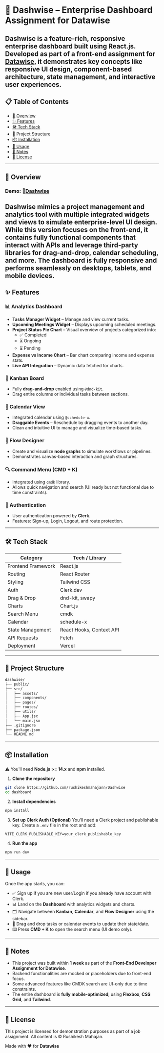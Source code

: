 
# 🚀 Dashwise – Enterprise Dashboard Assignment for Datawise
Dashwise is a feature-rich, responsive enterprise dashboard built using React.js. Developed as part of a front-end assignment for [Datawise](https://trydatawise.com), it demonstrates key concepts like responsive UI design, component-based architecture, state management, and interactive user experiences.
---
## 📋 Table of Contents
- [📖 Overview](#-overview)
- [✨ Features](#-features)
- [🛠 Tech Stack](#-tech-stack)
- [📁 Project Structure](#-project-structure)
- [📦 Installation](#-installation)
- [🚀 Usage](#-usage)
- [📌 Notes](#-notes)
- [📄 License](#-license)
---
## 📖 Overview
### Demo: 🔗[Dashwise](https://dashwise-psi.vercel.app/)
Dashwise mimics a project management and analytics tool with multiple integrated widgets and views to simulate enterprise-level UI design. While this version focuses on the front-end, it contains fully functional components that interact with APIs and leverage third-party libraries for drag-and-drop, calendar scheduling, and more.
The dashboard is fully responsive and performs seamlessly on desktops, tablets, and mobile devices.
---
## ✨ Features
### 📊 Analytics Dashboard
- **Tasks Manager Widget** – Manage and view current tasks.
- **Upcoming Meetings Widget** – Displays upcoming scheduled meetings.
- **Project Status Pie Chart** – Visual overview of projects categorized into:
  - ✅ Completed
  - ⏳ Ongoing
  - ⌛ Pending
- **Expense vs Income Chart** – Bar chart comparing income and expense stats.
- **Live API Integration** – Dynamic data fetched for charts.
### 📌 Kanban Board
- Fully **drag-and-drop** enabled using `@dnd-kit`.
- Drag entire columns or individual tasks between sections.
### 📅 Calendar View
- Integrated calendar using `@schedule-x`.
- **Draggable Events** – Reschedule by dragging events to another day.
- Clean and intuitive UI to manage and visualize time-based tasks.
### 🧠 Flow Designer
- Create and visualize **node graphs** to simulate workflows or pipelines.
- Demonstrates canvas-based interaction and graph structures.
### 🔍 Command Menu (CMD + K)
- Integrated using `cmdk` library.
- Allows quick navigation and search (UI ready but not functional due to time constraints).
### 🔐 Authentication
- User authentication powered by **Clerk**.
- Features: Sign-up, Login, Logout, and route protection.
---
## 🛠 Tech Stack
| Category            | Tech / Library                  |
|---------------------|----------------------------------|
| Frontend Framework  | React.js                        |
| Routing             | React Router                    |
| Styling             | Tailwind CSS                    |
| Auth                | Clerk.dev                       |
| Drag & Drop         | dnd-kit, swapy                  |
| Charts              | Chart.js                        |
| Search Menu         | cmdk                            |
| Calendar            | schedule-x                      |
| State Management    | React Hooks, Context API        |
| API Requests        | Fetch                           |
| Deployment          | Vercel                          |
---
## 📁 Project Structure
```bash
dashwise/
├── public/
├── src/
│   ├── assets/
│   ├── components/
│   ├── pages/
│   ├── routes/
│   ├── utils/
│   ├── App.jsx
│   └── main.jsx
├── .gitignore
├── package.json
└── README.md
```
---
## 📦 Installation
⚠️ You'll need **Node.js >= 14.x** and **npm** installed.
1. **Clone the repository**

```bash
git clone https://github.com/rushikeshmahajann/Dashwise
cd dashboard
```

2. **Install dependencies**

```bash
npm install
```

3. **Set up Clerk Auth (Optional)**
You'll need a Clerk project and publishable key.
Create a `.env` file in the root and add:

```env
VITE_CLERK_PUBLISHABLE_KEY=your_clerk_publishable_key
```

4. **Run the app**

```bash
npm run dev
```
---
## 🚀 Usage
Once the app starts, you can:
* ✅ Sign up if you are new user/Login if you already have account with Clerk.
* 📊 Land on the **Dashboard** with analytics widgets and charts.
* 🗂 Navigate between **Kanban**, **Calendar**, and **Flow Designer** using the sidebar.
* 🔄 Drag and drop tasks or calendar events to update their state/date.
* ⌨️ Press **CMD + K** to open the search menu (UI demo only).
---
## 📌 Notes
* This project was built within **1 week** as part of the **Front-End Developer Assignment for Datawise**.
* Backend functionalities are mocked or placeholders due to front-end focus.
* Some advanced features like CMDK search are UI-only due to time constraints.
* The entire dashboard is **fully mobile-optimized**, using **Flexbox**, **CSS Grid**, and **Tailwind**.
---
## 📄 License
This project is licensed for demonstration purposes as part of a job assignment. All content is © Rushikesh Mahajan.

Made with ❤️ for **Datawise**